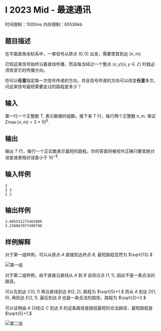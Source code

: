 # I 2023 Mid - 最速通讯

时间限制：1000ms 内存限制：65536kb

## 题目描述

在平面直角坐标系中，一束信号从原点 $(0,0)$ 出发，需要使其到达 $(n,m).$

已知这束信号始终沿着直线传播，而且每当经过一个整点 $(x,y)(x,y\in\mathbb{Z})$ 时就必须改变它的传播方向。

你可以**任意**指定每一次信号传递的方向，并且信号传递的方向可以改变**任意**多次，问这束信号最短需要走过的路程是多少？

## 输入

第一行一个正整数 $T,$ 表示数据的组数。接下来 $T$ 行，每行两个正整数 $n,m,$ 保证 $\Sigma\max(n,m)<5\times10^6.$

## 输出

输出 $T$ 行，每行一个正实数表示最短的路程，你的答案将被视作正确只要其绝对误差或者相对误差小于 $10^{−8}.$

## 输入样例

```text
2
2 3
2 2
```

## 输出样例

```text
3.605551275463989
3.236067977499790
```

## 样例解释

对于第一组样例，可以从原点 $A$ 直接到达终点 $B,$ 最短路程显然为 $\sqrt{13}.$

![第一组](https://i0.imgs.ovh/2023/10/25/FM5jW.png)

对于第二组样例，由于直接沿直线从 $A$ 到 $B$ 会经过点 $(1,1),$ 因此不是一条合法的路径。

可以先到达 $C(0,1)$ 再沿直线到达 $B(2,2),$ 路程为 $\sqrt{5}+1.$ 而从 $A$ 到达 $D(1,0),$ 再到达 $E(2,1),$ 最后到达 $B$ 也是一条合法的路径，路程为 $\sqrt{2}+2.$

可以证明由 $A$ 只经过 $C$ 到达 $B$ 的这条路径是路程最短的合法路径，最短路程是 $\sqrt{5}+1.$

![第二组](https://i0.imgs.ovh/2023/10/25/FMDt3.png)
